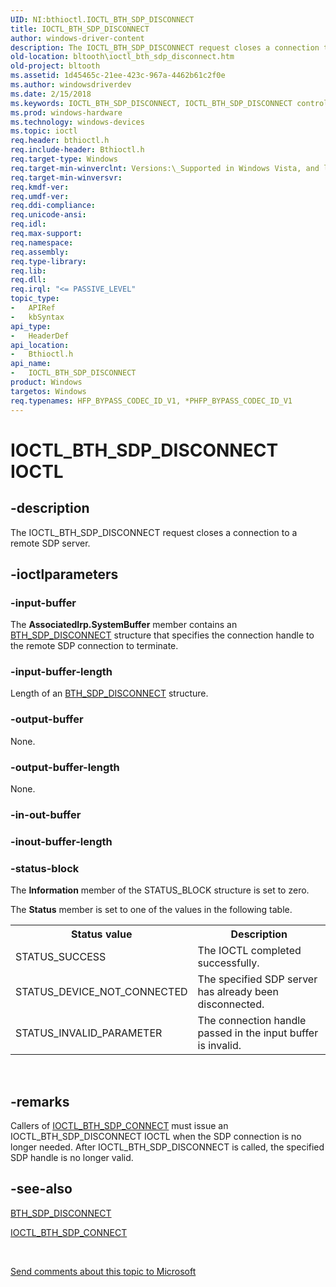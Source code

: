 ```yaml
---
UID: NI:bthioctl.IOCTL_BTH_SDP_DISCONNECT
title: IOCTL_BTH_SDP_DISCONNECT
author: windows-driver-content
description: The IOCTL_BTH_SDP_DISCONNECT request closes a connection to a remote SDP server.
old-location: bltooth\ioctl_bth_sdp_disconnect.htm
old-project: bltooth
ms.assetid: 1d45465c-21ee-423c-967a-4462b61c2f0e
ms.author: windowsdriverdev
ms.date: 2/15/2018
ms.keywords: IOCTL_BTH_SDP_DISCONNECT, IOCTL_BTH_SDP_DISCONNECT control code [Bluetooth Devices], bltooth.ioctl_bth_sdp_disconnect, bth_ioctls_6cff5fc3-aff6-4e9b-8192-c6cd7c8f5fea.xml, bthioctl/IOCTL_BTH_SDP_DISCONNECT
ms.prod: windows-hardware
ms.technology: windows-devices
ms.topic: ioctl
req.header: bthioctl.h
req.include-header: Bthioctl.h
req.target-type: Windows
req.target-min-winverclnt: Versions:\_Supported in Windows Vista, and later.
req.target-min-winversvr: 
req.kmdf-ver: 
req.umdf-ver: 
req.ddi-compliance: 
req.unicode-ansi: 
req.idl: 
req.max-support: 
req.namespace: 
req.assembly: 
req.type-library: 
req.lib: 
req.dll: 
req.irql: "<= PASSIVE_LEVEL"
topic_type:
-	APIRef
-	kbSyntax
api_type:
-	HeaderDef
api_location:
-	Bthioctl.h
api_name:
-	IOCTL_BTH_SDP_DISCONNECT
product: Windows
targetos: Windows
req.typenames: HFP_BYPASS_CODEC_ID_V1, *PHFP_BYPASS_CODEC_ID_V1
---
```


# IOCTL_BTH_SDP_DISCONNECT IOCTL


## -description



The IOCTL_BTH_SDP_DISCONNECT request closes a connection to a remote SDP server.




## -ioctlparameters




### -input-buffer

The 
      <b>AssociatedIrp.SystemBuffer</b> member contains an 
      <a href="https://msdn.microsoft.com/library/windows/hardware/ff536649">BTH_SDP_DISCONNECT</a> structure that
      specifies the connection handle to the remote SDP connection to terminate.


### -input-buffer-length

Length of an 
      <a href="https://msdn.microsoft.com/library/windows/hardware/ff536649">BTH_SDP_DISCONNECT</a> structure.


### -output-buffer

None.


### -output-buffer-length

None.


### -in-out-buffer



<text></text>




### -inout-buffer-length



<text></text>




### -status-block

The 
      <b>Information</b> member of the STATUS_BLOCK structure is set to zero.

The 
      <b>Status</b> member is set to one of the values in the following table.

<table>
<tr>
<th>Status value</th>
<th>Description</th>
</tr>
<tr>
<td>
STATUS_SUCCESS

</td>
<td>
The IOCTL completed successfully.

</td>
</tr>
<tr>
<td>
STATUS_DEVICE_NOT_CONNECTED

</td>
<td>
The specified SDP server has already been disconnected.

</td>
</tr>
<tr>
<td>
STATUS_INVALID_PARAMETER

</td>
<td>
The connection handle passed in the input buffer is invalid.

</td>
</tr>
</table>
 


## -remarks



Callers of 
    <a href="https://msdn.microsoft.com/library/windows/hardware/ff536688">IOCTL_BTH_SDP_CONNECT</a> must issue an
    IOCTL_BTH_SDP_DISCONNECT IOCTL when the SDP connection is no longer needed. After
    IOCTL_BTH_SDP_DISCONNECT is called, the specified SDP handle is no longer valid.




## -see-also




<a href="https://msdn.microsoft.com/library/windows/hardware/ff536649">BTH_SDP_DISCONNECT</a>



<a href="https://msdn.microsoft.com/library/windows/hardware/ff536688">IOCTL_BTH_SDP_CONNECT</a>
 

 

<a href="mailto:wsddocfb@microsoft.com?subject=Documentation%20feedback [bltooth\bltooth]:%20IOCTL_BTH_SDP_DISCONNECT control code%20 RELEASE:%20(2/15/2018)&amp;body=%0A%0APRIVACY STATEMENT%0A%0AWe use your feedback to improve the documentation. We don't use your email address for any other purpose, and we'll remove your email address from our system after the issue that you're reporting is fixed. While we're working to fix this issue, we might send you an email message to ask for more info. Later, we might also send you an email message to let you know that we've addressed your feedback.%0A%0AFor more info about Microsoft's privacy policy, see http://privacy.microsoft.com/en-us/default.aspx." title="Send comments about this topic to Microsoft">Send comments about this topic to Microsoft</a>

